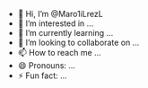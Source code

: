 - 👋 Hi, I’m @Maro1iLrezL
- 👀 I’m interested in ...
- 🌱 I’m currently learning ...
- 💞️ I’m looking to collaborate on ...
- 📫 How to reach me ...
- 😄 Pronouns: ...
- ⚡ Fun fact: ...

<!---
Maro1iLrezL/Maro1iLrezL is a ✨ special ✨ repository because its `README.md` (this file) appears on your GitHub profile.
You can click the Preview link to take a look at your changes.
--->
